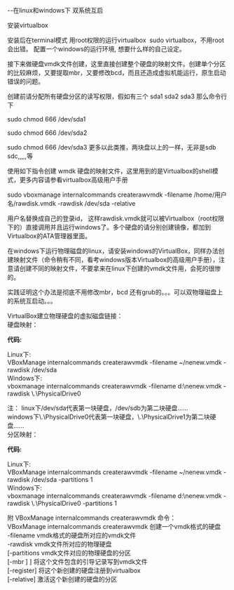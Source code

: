 --在linux和windows下 双系统互启

安装virtualbox
  
安装后在terminal模式 用root权限的运行virtualbox 
sudo virtualbox，不用root会出错。 配置一个windows的运行环境, 想要什么样的自己设定。  
  
接下来做硬盘vmdk文件创建，这里直接创建整个硬盘的映射文件。创建单个分区的比较麻烦，又要提取mbr，又要修改bcd，而且还造成虚拟机能运行，原生启动错误的问题。  

创建前请分配所有硬盘分区的读写权限，假如有三个 sda1 sda2 sda3 那么命令行下  
  
sudo chmod 666 /dev/sda1  
  
sudo chmod 666 /dev/sda2  
  
sudo chmod 666 /dev/sda3 更多以此类推，两块盘以上的一样，无非是sdb sdc,,,,,等  
  
使用如下指令创建 wmdk 硬盘的映射文件，这里用到的是Virtualbox的shell模式，更多内容请参看virtualbox高级用户手册  
  
sudo vboxmanage internalcommands createrawvmdk -filename /home/用户名/rawdisk.vmdk -rawdisk /dev/sda -relative  
  
用户名替换成自己的登录id， 这样rawdisk.vmdk就可以被Virtualbox（root权限下的）直接调用并且运行windows了。多个硬盘的请分别创建镜像，都加到Virtualbox的ATA管理器里面。  
  
在windows下运行物理磁盘的linux，请安装windows的VirtualBox，同样办法创建映射文件（命令稍有不同，看考windows版本Virtualbox的高级用户手册），注意请创建不同的映射文件，不要拿来在linux下创建的vmdk文件用，会死的很惨的。  
  
实践证明这个办法是彻底不用修改mbr，bcd 还有grub的。。。可以双物理磁盘上的系统互启动。。。

VirtualBox建立物理硬盘的虚拟磁盘链接：  
硬盘映射：  

**代码:**

Linux下:  
VBoxManage internalcommands createrawvmdk -filename ~/nenew.vmdk -rawdisk /dev/sda  
Windows下:  
vboxmanage internalcommands createrawvmdk -filename d:\\nenew.vmdk -rawdisk \\.\PhysicalDrive0

注： linux下/dev/sda代表第一块硬盘，/dev/sdb为第二块硬盘……  
windows下\\.\PhysicalDrive0代表第一块硬盘，\\.\PhysicalDrive1为第二块硬盘……  
分区映射：  

**代码:**

Linux下:  
VBoxManage internalcommands createrawvmdk -filename ~/nenew.vmdk -rawdisk /dev/sda -partitions 1  
Windows下:  
vboxmanage internalcommands createrawvmdk -filename d:\\nenew.vmdk -rawdisk \\.\PhysicalDrive0 -partitions 1

  
附 VBoxManage internalcommands createrawvmdk 命令：  
VBoxManage internalcommands createrawvmdk 创建一个vmdk格式的硬盘  
-filename <filename> vmdk格式的硬盘所对应的vmdk文件  
-rawdisk <diskname> vmdk文件所对应的物理硬盘  
[-partitions <list of partition numbers> vmdk文件对应的物理硬盘的分区  
[-mbr <filename>] ] 将这个文件包含的引导记录写到vmdk文件  
[-register] 将这个新创建的硬盘注册到virtualbox  
[-relative] 激活这个新创建的硬盘的分区